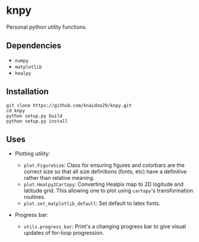 # knpy

Personal python utility functions.

## Dependencies

- `numpy`
- `matplotlib`
- `healpy`

## Installation

```
git clone https://github.com/knaidoo29/knpy.git
cd knpy
python setup.py build
python setup.py install
```

## Uses

- Plotting utility:
  - `plot.FigureSize`: Class for ensuring figures and colorbars are the correct size so that all size definitions (fonts, etc) have a definitive rather than relative meaning.
  - `plot.Healpy2Cartopy`: Converting Healpix map to 2D logitude and latitude grid. This allowing one to plot using `cartopy`'s transformation routines.
  - `plot.set_matplotlib_default`: Set default to latex fonts.

- Progress bar:
  - `utils.progress_bar`: Print's a changing progress bar to give visual updates of for-loop progression.
